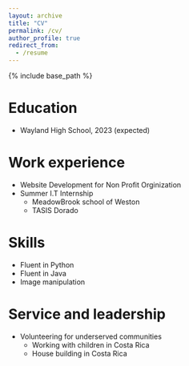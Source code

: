 ```yaml
---
layout: archive
title: "CV"
permalink: /cv/
author_profile: true
redirect_from:
  - /resume
---
```


{% include base_path %}

Education
======
* Wayland High School, 2023 (expected)

Work experience
======
* Website Development for Non Profit Orginization
* Summer I.T Internship
  * MeadowBrook school of Weston
  * TASIS Dorado
  
Skills
======
* Fluent in Python
* Fluent in Java
* Image manipulation
  
  
Service and leadership
======
* Volunteering for underserved communities
  * Working with children in Costa Rica 
  * House building in Costa Rica
